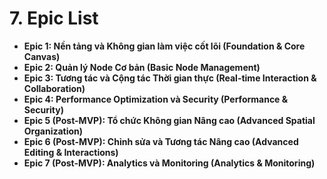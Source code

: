 # 7. Epic List

- **Epic 1: Nền tảng và Không gian làm việc cốt lõi (Foundation & Core Canvas)**
- **Epic 2: Quản lý Node Cơ bản (Basic Node Management)**
- **Epic 3: Tương tác và Cộng tác Thời gian thực (Real-time Interaction & Collaboration)**
- **Epic 4: Performance Optimization và Security (Performance & Security)**
- **Epic 5 (Post-MVP): Tổ chức Không gian Nâng cao (Advanced Spatial Organization)**
- **Epic 6 (Post-MVP): Chỉnh sửa và Tương tác Nâng cao (Advanced Editing & Interactions)**
- **Epic 7 (Post-MVP): Analytics và Monitoring (Analytics & Monitoring)**
